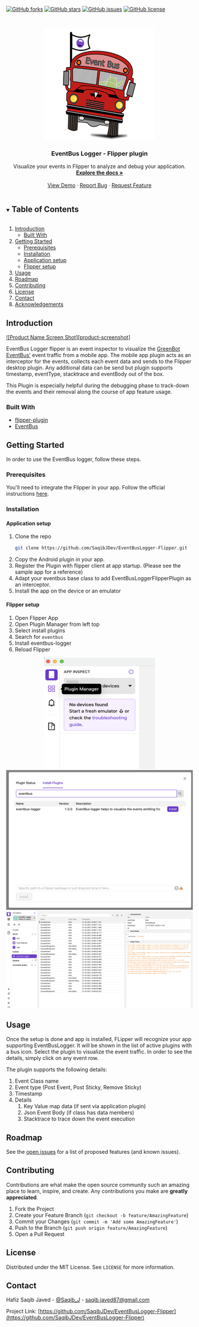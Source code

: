 [![GitHub forks](https://img.shields.io/github/forks/SaqibJDev/EventBusLogger-Flipper)](https://github.com/SaqibJDev/EventBusLogger-Flipper/network)
[![GitHub stars](https://img.shields.io/github/stars/SaqibJDev/EventBusLogger-Flipper)](https://github.com/SaqibJDev/EventBusLogger-Flipper/stargazers)
[![GitHub issues](https://img.shields.io/github/issues/SaqibJDev/EventBusLogger-Flipper)](https://github.com/SaqibJDev/EventBusLogger-Flipper/issues)
[![GitHub license](https://img.shields.io/github/license/SaqibJDev/EventBusLogger-Flipper)](https://github.com/SaqibJDev/EventBusLogger-Flipper/blob/main/LICENSE)


<!-- PROJECT LOGO -->
<br />
<p align="center">
  <a href="https://github.com/SaqibJDev/EventBusLogger-Flipper">
    <img src="docs/images/logo.png" alt="Logo" width="300" height="300">
  </a>

  <h3 align="center">EventBus Logger - Flipper plugin</h3>

  <p align="center">
    Visualize your events in Flipper to analyze and debug your application.
    <br />
    <a href="https://github.com/SaqibJDev/EventBusLogger-Flipper"><strong>Explore the docs »</strong></a>
    <br />
    <br />
    <a href="https://github.com/SaqibJDev/EventBusLogger-Flipper">View Demo</a>
    ·
    <a href="https://github.com/SaqibJDev/EventBusLogger-Flipper/issues">Report Bug</a>
    ·
    <a href="https://github.com/SaqibJDev/EventBusLogger-Flipper/issues">Request Feature</a>
  </p>
</p>


<!-- TABLE OF CONTENTS -->
<details open="open">
  <summary><h2 style="display: inline-block">Table of Contents</h2></summary>
  <ol>
    <li>
      <a href="#introduction">Introduction</a>
      <ul>
        <li><a href="#built-with">Built With</a></li>
      </ul>
    </li>
    <li>
      <a href="#getting-started">Getting Started</a>
      <ul>
        <li><a href="#prerequisites">Prerequisites</a></li>
        <li><a href="#installation">Installation</a></li>
        <li><a href="#application-setup">Application setup</a></li>
        <li><a href="#flipper-setup">Flipper setup</a></li>
      </ul>
    </li>
    <li><a href="#usage">Usage</a></li>
    <li><a href="#roadmap">Roadmap</a></li>
    <li><a href="#contributing">Contributing</a></li>
    <li><a href="#license">License</a></li>
    <li><a href="#contact">Contact</a></li>
    <li><a href="#acknowledgements">Acknowledgements</a></li>
  </ol>
</details>



<!-- ABOUT THE PROJECT -->
## Introduction

[![Product Name Screen Shot][product-screenshot]](https://example.com)

EventBus Logger flipper is an event inspector to visualize the <a href="https://github.com/greenrobot/EventBus">GreenBot EventBus'</a> event traffic from a mobile app. The mobile app plugin acts as an interceptor for the events, collects each event data and sends to the Flipper desktop plugin. Any additional data can be send but plugin supports timestamp, eventType, stacktrace and eventBody out of the box.

This Plugin is especially helpful during the debugging phase to track-down the events and their removal along the course of app feature usage.  


### Built With

* [flipper-plugin](https://fbflipper.com/docs/tutorial/intro)
* [EventBus](https://github.com/greenrobot/EventBus)

<!-- GETTING STARTED -->
## Getting Started

In order to use the EventBus logger, follow these steps.

### Prerequisites

You'll need to integrate the Flipper in your app. Follow the official instructions [here](https://fbflipper.com/docs/getting-started/index).  


### Installation
#### Application setup
1. Clone the repo
   ```sh
   git clone https://github.com/SaqibJDev/EventBusLogger-Flipper.git
   ```
2. Copy the Android plugin in your app.
3. Register the Plugin with flipper client at app startup. (Please see the sample app for a reference)
4. Adapt your eventbus base class to add EventBusLoggerFlipperPlugin as an interceptor.
5. Install the app on the device or an emulator

#### Flipper setup
1. Open Flipper App
2. Open Plugin Manager from left top
3. Select install plugins
4. Search for `eventbus`
5. Install eventbus-logger
6. Reload Flipper
<p align="center">
    <img src="docs/images/flipper-plugin-manager.png" width="300" height="300" />
    <img src="docs/images/install-desktop-plugin.png" />
    <img src="docs/images/flipper-desktop-plugin-demo.png" />
  </p>


<!-- USAGE EXAMPLES -->
## Usage
Once the setup is done and app is installed, FLipper will recognize your app supporting EventBusLogger. It will be shown in the list of active plugins with a bus icon. Select the plugin to visualize the event traffic.
In order to see the details, simply click on any event row.

The plugin supports the following details:
1. Event Class name
2. Event type (Post Event, Post Sticky, Remove Sticky)
3. Timestamp
4. Details
   1. Key Value map data (if sent via application plugin)
   2. Json Event Body (if class has data members)
   3. Stacktrace to trace down the event execution

<!-- ROADMAP -->
## Roadmap

See the [open issues](https://github.com/SaqibJDev/EventBusLogger-Flipper/issues) for a list of proposed features (and known issues).

<!-- CONTRIBUTING -->
## Contributing

Contributions are what make the open source community such an amazing place to learn, inspire, and create. Any contributions you make are **greatly appreciated**.

1. Fork the Project
2. Create your Feature Branch (`git checkout -b feature/AmazingFeature`)
3. Commit your Changes (`git commit -m 'Add some AmazingFeature'`)
4. Push to the Branch (`git push origin feature/AmazingFeature`)
5. Open a Pull Request

<!-- LICENSE -->
## License

Distributed under the MIT License. See `LICENSE` for more information.


<!-- CONTACT -->
## Contact

Hafiz Saqib Javed - [@Saqib_J](https://twitter.com/Saqib_J) - saqib.javed87@gmail.com

Project Link: [https://github.com/SaqibJDev/EventBusLogger-Flipper](https://github.com/SaqibJDev/EventBusLogger-Flipper)
